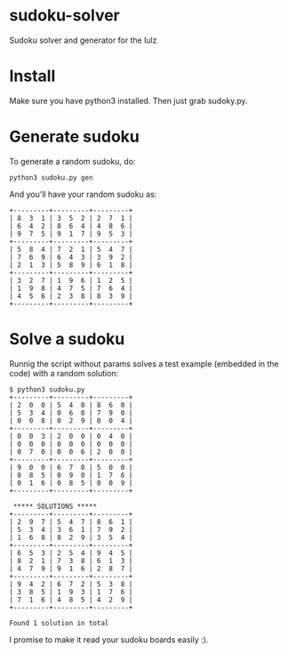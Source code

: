# sudoku-solver
Sudoku solver and generator for the lulz

# Install
Make sure you have python3 installed.
Then just grab sudoky.py.

# Generate sudoku

To generate a random sudoku, do:

```
python3 sudoku.py gen
```
And you'll have your random sudoku as:
```
+---------+---------+---------+
| 8  3  1 | 3  5  2 | 2  7  1 |
| 6  4  2 | 8  6  4 | 4  8  6 |
| 9  7  5 | 9  1  7 | 9  5  3 |
+---------+---------+---------+
| 5  8  4 | 7  2  1 | 5  4  7 |
| 7  6  9 | 6  4  3 | 3  9  2 |
| 2  1  3 | 5  8  9 | 6  1  8 |
+---------+---------+---------+
| 3  2  7 | 1  9  6 | 1  2  5 |
| 1  9  8 | 4  7  5 | 7  6  4 |
| 4  5  6 | 2  3  8 | 8  3  9 |
+---------+---------+---------+
```


# Solve a sudoku

Runnig the script without params solves a test example (embedded in the code) with a random solution:

```
$ python3 sudoku.py
+---------+---------+---------+
| 2  0  0 | 5  4  0 | 8  6  0 |
| 5  3  4 | 0  6  0 | 7  9  0 |
| 0  0  8 | 0  2  9 | 0  0  4 |
+---------+---------+---------+
| 0  0  3 | 2  0  0 | 0  4  0 |
| 0  0  0 | 0  0  0 | 0  0  0 |
| 0  7  0 | 0  0  6 | 2  0  0 |
+---------+---------+---------+
| 9  0  0 | 6  7  0 | 5  0  0 |
| 0  8  5 | 0  9  0 | 1  7  6 |
| 0  1  6 | 0  8  5 | 0  0  9 |
+---------+---------+---------+

 ***** SOLUTIONS *****
+---------+---------+---------+
| 2  9  7 | 5  4  7 | 8  6  1 |
| 5  3  4 | 3  6  1 | 7  9  2 |
| 1  6  8 | 8  2  9 | 3  5  4 |
+---------+---------+---------+
| 6  5  3 | 2  5  4 | 9  4  5 |
| 8  2  1 | 7  3  8 | 6  1  3 |
| 4  7  9 | 9  1  6 | 2  8  7 |
+---------+---------+---------+
| 9  4  2 | 6  7  2 | 5  3  8 |
| 3  8  5 | 1  9  3 | 1  7  6 |
| 7  1  6 | 4  8  5 | 4  2  9 |
+---------+---------+---------+

Found 1 solution in total

```

I promise to make it read your sudoku boards easily :).

